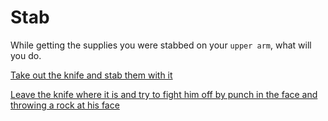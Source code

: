 # Stab 

While getting the supplies you were stabbed on your `upper arm`, what will you do.

[Take out the knife and stab them with it](14-stab-them.md) 

[Leave the knife where it is and try to fight him off by punch in the face and throwing a rock at his face](16-announcement.md) 
